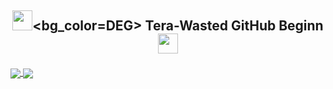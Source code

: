 ## <p align="center"> <img src="https://cdn.discordapp.com/emojis/594159590107643914.gif?v=1" height=32/><bg_color=DEG> Tera-Wasted GitHub Beginn <img src="https://cdn.discordapp.com/emojis/594159590107643914.gif?v=1" height=32/> </p></font>

<a href="https://github.com/anuraghazra/github-readme-stats">
  <img align="center" src="https://github-readme-stats.vercel.app/api?username=Wasted-Time&theme=synthwave" />
</a>

<a href="https://github.com/anuraghazra/github-readme-stats">
  <img align="center" src="https://github-readme-stats.vercel.app/api/top-langs/?username=Wasted-Time&langs_count=8&theme=synthwave" />
</a>


